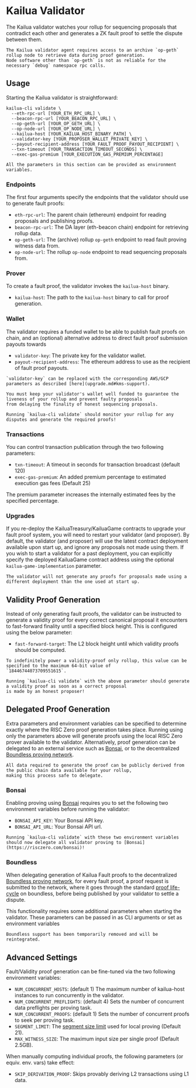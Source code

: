 # Kailua Validator

The Kailua validator watches your rollup for sequencing proposals that contradict each other and generates a ZK fault
proof to settle the dispute between them.

```admonish note
The Kailua validator agent requires access to an archive `op-geth` rollup node to retrieve data during proof generation.
Node software other than `op-geth` is not as reliable for the necessary `debug` namespace rpc calls.
```

## Usage

Starting the Kailua validator is straightforward:
```shell
kailua-cli validate \
  --eth-rpc-url [YOUR_ETH_RPC_URL] \
  --beacon-rpc-url [YOUR_BEACON_RPC_URL] \
  --op-geth-url [YOUR_OP_GETH_URL] \
  --op-node-url [YOUR_OP_NODE_URL] \
  --kailua-host [YOUR_KAILUA_HOST_BINARY_PATH] \
  --validator-key [YOUR_PROPOSER_WALLET_PRIVATE_KEY] \
  --payout-recipient-address [YOUR_FAULT_PROOF_PAYOUT_RECIPIENT] \
  --txn-timeout [YOUR_TRANSACTION_TIMEOUT_SECONDS] \
  --exec-gas-premium [YOUR_EXECUTION_GAS_PREMIUM_PERCENTAGE]
```

```admonish tip
All the parameters in this section can be provided as environment variables.
```

### Endpoints
The first four arguments specify the endpoints that the validator should use to generate fault proofs:
* `eth-rpc-url`: The parent chain (ethereum) endpoint for reading proposals and publishing proofs.
* `beacon-rpc-url`: The DA layer (eth-beacon chain) endpoint for retrieving rollup data.
* `op-geth-url`: The (archive) rollup `op-geth` endpoint to read fault proving witness data from.
* `op-node-url`: The rollup `op-node` endpoint to read sequencing proposals from.

### Prover
To create a fault proof, the validator invokes the `kailua-host` binary.
* `kailua-host`: The path to the `kailua-host` binary to call for proof generation.

### Wallet
The validator requires a funded wallet to be able to publish fault proofs on chain, and an (optional) alternative address
to direct fault proof submission payouts towards
* `validator-key`: The private key for the validator wallet.
* `payout-recipient-address`: The ethereum address to use as the recipient of fault proof payouts.

```admonish tip
`validator-key` can be replaced with the corresponding AWS/GCP parameters as described [here](upgrade.md#kms-support).
```

```admonish warning
You must keep your validator's wallet well funded to guarantee the liveness of your rollup and prevent faulty proposals
from delaying the finality of honest sequencing proposals.
```

```admonish success
Running `kailua-cli validate` should monitor your rollup for any disputes and generate the required proofs!
```

### Transactions
You can control transaction publication through the two following parameters:
* `txn-timeout`: A timeout in seconds for transaction broadcast (default 120)
* `exec-gas-premium`: An added premium percentage to estimated execution gas fees (Default 25)

The premium parameter increases the internally estimated fees by the specified percentage.

### Upgrades
If you re-deploy the KailuaTreasury/KailuaGame contracts to upgrade your fault proof system, you will need to restart
your validator (and proposer).
By default, the validator (and proposer) will use the latest contract deployment available upon start up, and ignore any
proposals not made using them.
If you wish to start a validator for a past deployment, you can explicitly specify the deployed KailuaGame contract
address using the optional `kailua-game-implementation` parameter.
```admonish note
The validator will not generate any proofs for proposals made using a different deployment than the one used at start up.
```


## Validity Proof Generation
Instead of only generating fault proofs, the validator can be instructed to generate a validity proof for every correct
canonical proposal it encounters to fast-forward finality until a specified block height.
This is configured using the below parameter:
*  `fast-forward-target`: The L2 block height until which validity proofs should be computed.

```admonish note
To indefinitely power a validity-proof only rollup, this value can be specified to the maximum 64-bit value of
`18446744073709551615`.
```

```admonish success
Running `kailua-cli validate` with the above parameter should generate a validity proof as soon as a correct proposal
is made by an honest proposer!
```

## Delegated Proof Generation
Extra parameters and environment variables can be specified to determine exactly where the RISC Zero proof
generation takes place.
Running using only the parameters above will generate proofs using the local RISC Zero prover available to the validator.
Alternatively, proof generation can be delegated to an external service such as [Bonsai](https://risczero.com/bonsai),
or to the decentralized [Boundless proving network](https://docs.beboundless.xyz/).

```admonish note
All data required to generate the proof can be publicly derived from the public chain data available for your rollup,
making this process safe to delegate.
```

### Bonsai
Enabling proving using [Bonsai](https://risczero.com/bonsai) requires you to set the following two environment variables before running the validator:
* `BONSAI_API_KEY`: Your Bonsai API key.
* `BONSAI_API_URL`: Your Bonsai API url.

```admonish success
Running `kailua-cli validate` with these two environment variables should now delegate all validator proving to [Bonsai](https://risczero.com/bonsai)!
```

### Boundless
When delegating generation of Kailua Fault proofs to the decentralized [Boundless proving network](https://docs.beboundless.xyz/),
for every fault proof, a proof request is submitted to the network, where it goes through the standard
[proof life-cycle](https://docs.beboundless.xyz/developers/proof-lifecycle) on boundless, before being published by
your validator to settle a dispute.

This functionality requires some additional parameters when starting the validator.
These parameters can be passed in as CLI arguments or set as environment variables

```admonish todo
Boundless support has been temporarily removed and will be reintegrated.
```


## Advanced Settings

Fault/Validity proof generation can be fine-tuned via the two following environment variables:
* `NUM_CONCURRENT_HOSTS`: (default 1) The maximum number of kailua-host instances to run concurrently in the validator.
* `NUM_CONCURRENT_PREFLIGHTS`: (default 4) Sets the number of concurrent data preflights per proving task.
* `NUM_CONCURRENT_PROOFS`: (default 1) Sets the number of concurrent proofs to seek per proving task.
* `SEGMENT_LIMIT`: The [segment size limit](https://docs.rs/risc0-zkvm/1.2.3/risc0_zkvm/struct.ExecutorEnvBuilder.html#method.segment_limit_po2) used for local proving (Default 21).
* `MAX_WITNESS_SIZE`: The maximum input size per single proof (Default 2.5GB).

When manually computing individual proofs, the following parameters (or equiv. env. vars) take effect:
* `SKIP_DERIVATION_PROOF`: Skips provably deriving L2 transactions using L1 data.
